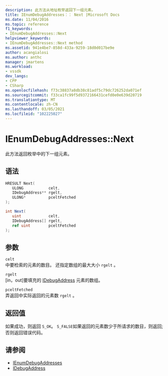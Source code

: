 ```yaml
---
description: 此方法从地址枚举返回下一组元素。
title: IEnumDebugAddresses：： Next |Microsoft Docs
ms.date: 11/04/2016
ms.topic: reference
f1_keywords:
- IEnumDebugAddresses::Next
helpviewer_keywords:
- IEnumDebugAddresses::Next method
ms.assetid: 941e4be7-858d-433a-9259-18d0d017be9e
author: acangialosi
ms.author: anthc
manager: jmartens
ms.workload:
- vssdk
dev_langs:
- CPP
- CSharp
ms.openlocfilehash: f73c38837a8db38c81adf5c79dc726252da071ef
ms.sourcegitcommit: f33ca1fc99f5d9372166431cefd0e0e639d20719
ms.translationtype: MT
ms.contentlocale: zh-CN
ms.lasthandoff: 03/05/2021
ms.locfileid: "102225027"
---
```

# <a name="ienumdebugaddressesnext"></a>IEnumDebugAddresses::Next
此方法返回枚举中的下一组元素。

## <a name="syntax"></a>语法

```cpp
HRESULT Next(
   ULONG           celt,
   IDebugAddress** rgelt,
   ULONG*          pceltFetched
);
```

```csharp
int Next(
   uint            celt,
   IDebugAddress[] rgelt,
   ref uint        pceltFetched
);
```

## <a name="parameters"></a>参数
`celt`\
中要检索的元素的数目。 还指定数组的最大大小 `rgelt` 。

`rgelt`\
[in，out]要填充的 [IDebugAddress](../../../extensibility/debugger/reference/idebugaddress.md) 元素的数组。

`pceltFetched`\
弄返回中实际返回的元素数 `rgelt` 。

## <a name="return-value"></a>返回值
 如果成功，则返回 `S_OK`。 `S_FALSE`如果返回的元素数少于所请求的数目，则返回; 否则返回错误代码。

## <a name="see-also"></a>请参阅
- [IEnumDebugAddresses](../../../extensibility/debugger/reference/ienumdebugaddresses.md)
- [IDebugAddress](../../../extensibility/debugger/reference/idebugaddress.md)
